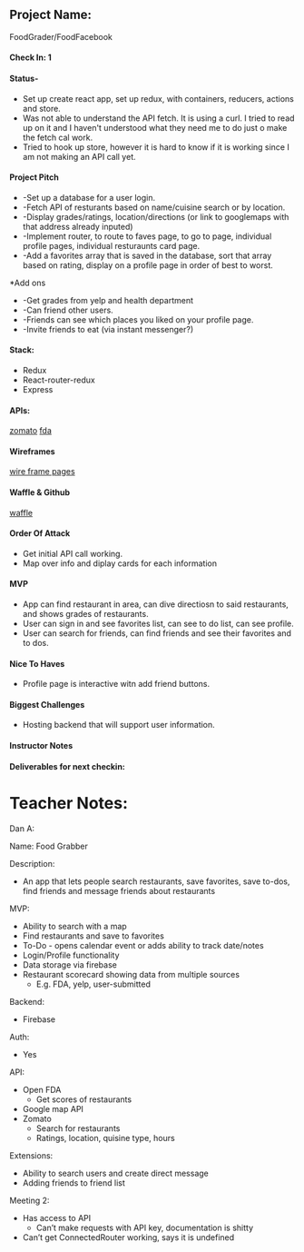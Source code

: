 ## Project Name:

FoodGrader/FoodFacebook

#### Check In: 1
#### Status-
* Set up create react app, set up redux, with containers, reducers, actions and store.
* Was not able to understand the API fetch. It is using a curl. I tried to read up on it and I haven't understood what they need me to do just o make the fetch cal work.
* Tried to hook up store, however it is hard to know if it is working since I am not making an API call yet.


#### Project Pitch

* -Set up a database for a user login.
* -Fetch API of resturants based on name/cuisine search or by location.
* -Display grades/ratings, location/directions (or link to googlemaps with that address already inputed)
* -Implement router, to route to faves page, to go to page, individual profile pages, individual resturaunts card page.
* -Add a favorites array that is saved in the database, sort that array based on rating, display on a profile page in order of best to worst.


*Add ons
* -Get grades from yelp and health department
* -Can friend other users.
* -Friends can see which places you liked on your profile page.
* -Invite friends to eat (via instant messenger?)

#### Stack:
* Redux
* React-router-redux
* Express


#### APIs:

[zomato](https://developers.zomato.com/api)
[fda](https://www.data.gov/consumer/introducing-openfda-food-drug-administration)

#### Wireframes

[wire frame pages](https://app.moqups.com/danalvarez5280@gmail.com/0Nnqb5gJTp/edit/page/a344298be)

#### Waffle & Github

[waffle](https://waffle.io/danalvarez5280/foodgrader)

#### Order Of Attack

* Get initial API call working.
* Map over info and diplay cards for each information


#### MVP

* App can find restaurant in area, can dive directiosn to said restaurants, and shows grades of restaurants.
* User can sign in and see favorites list, can see to do list, can see profile.
* User can search for friends, can find friends and see their favorites and to dos.


#### Nice To Haves

* Profile page is interactive witn add friend buttons.

#### Biggest Challenges

* Hosting backend that will support user information.

#### Instructor Notes

#### Deliverables for next checkin:



# Teacher Notes:

Dan A:

Name: Food Grabber

Description:
* An app that lets people search restaurants, save favorites, save to-dos, find friends and message friends about restaurants

MVP:
* Ability to search with a map
* Find restaurants and save to favorites
* To-Do - opens calendar event or adds ability to track date/notes
* Login/Profile functionality
* Data storage via firebase
* Restaurant scorecard showing data from multiple sources
    * E.g. FDA, yelp, user-submitted

Backend:
* Firebase

Auth:
* Yes

API:
* Open FDA
    * Get scores of restaurants
* Google map API
* Zomato
    * Search for restaurants
    * Ratings, location, quisine type, hours

Extensions:
* Ability to search users and create direct message
* Adding friends to friend list


Meeting 2:
* Has access to API
    * Can’t make requests with API key, documentation is shitty
* Can’t get ConnectedRouter working, says it is undefined
